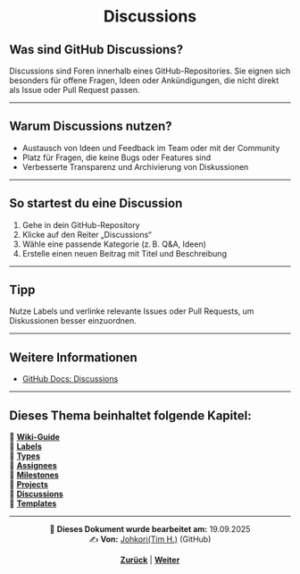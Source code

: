 # <p align="center">Discussions</p>

## Was sind GitHub Discussions?

Discussions sind Foren innerhalb eines GitHub-Repositories. Sie eignen sich besonders für offene Fragen, Ideen oder Ankündigungen, die nicht direkt als Issue oder Pull Request passen.

---

## Warum Discussions nutzen?

- Austausch von Ideen und Feedback im Team oder mit der Community
- Platz für Fragen, die keine Bugs oder Features sind
- Verbesserte Transparenz und Archivierung von Diskussionen

---

## So startest du eine Discussion

1. Gehe in dein GitHub-Repository
2. Klicke auf den Reiter „Discussions“
3. Wähle eine passende Kategorie (z. B. Q&A, Ideen)
4. Erstelle einen neuen Beitrag mit Titel und Beschreibung

---

## Tipp

Nutze Labels und verlinke relevante Issues oder Pull Requests, um Diskussionen besser einzuordnen.

---

## Weitere Informationen

- [GitHub Docs: Discussions](https://docs.github.com/de/discussions)

---
**Dieses Thema beinhaltet folgende Kapitel:**
---

🔹 [**Wiki-Guide**](/docs/04-tools/01-github/04-issues/01-wiki-guide/README.md) </br>
🔹 [**Labels**](/docs/04-tools/01-github/04-issues/02-labels/README.md) </br>
🔹 [**Types**](/docs/04-tools/01-github/04-issues/03-types/README.md) </br>
🔹 [**Assignees**](/docs/04-tools/01-github/04-issues/04-assignees/README.md) </br>
🔹 [**Milestones**](/docs/04-tools/01-github/04-issues/05-milestones/README.md) </br>
🔹 [**Projects**](/docs/04-tools/01-github/04-issues/06-projects/README.md) </br>
🔹 [**Discussions**](/docs/04-tools/01-github/04-issues/07-discussions/README.md) </br>
🔹 [**Templates**](/docs/04-tools/01-github/04-issues/08-templates/README.md) </br>

---

<p align="center">
📅 <strong>Dieses Dokument wurde bearbeitet am:</strong> 19.09.2025
<br>
✍️ <strong>Von:</strong> <a href="https://github.com/johkori">Johkori(Tim H.)</a> (GitHub)
</p>

<p align="center">
<a href="/docs/04-tools/01-github/04-issues/06-projects/README.md"><strong>Zurück</strong></a> | 
<a href="/docs/04-tools/01-github/04-issues/08-templates/README.md"><strong>Weiter</strong></a>
</p>
